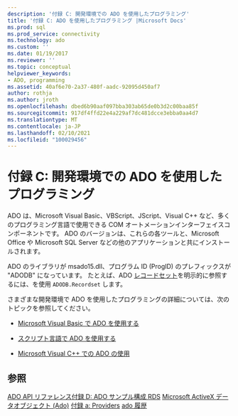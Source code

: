 ```yaml
---
description: '付録 C: 開発環境での ADO を使用したプログラミング'
title: '付録 C: ADO を使用したプログラミング |Microsoft Docs'
ms.prod: sql
ms.prod_service: connectivity
ms.technology: ado
ms.custom: ''
ms.date: 01/19/2017
ms.reviewer: ''
ms.topic: conceptual
helpviewer_keywords:
- ADO, programming
ms.assetid: 40af6e70-2a37-480f-aadc-92095d450af7
author: rothja
ms.author: jroth
ms.openlocfilehash: dbed6b90aaf097bba303ab65de0b3d2c00baa85f
ms.sourcegitcommit: 917df4ffd22e4a229af7dc481dcce3ebba0aa4d7
ms.translationtype: MT
ms.contentlocale: ja-JP
ms.lasthandoff: 02/10/2021
ms.locfileid: "100029456"
---
```

# <a name="appendix-c-programming-with-ado-in-development-environments"></a>付録 C: 開発環境での ADO を使用したプログラミング
ADO は、Microsoft Visual Basic、VBScript、JScript、Visual C++ など、多くのプログラミング言語で使用できる COM オートメーションインターフェイスコンポーネントです。 ADO のバージョンは、これらの各ツールと、Microsoft Office や Microsoft SQL Server などの他のアプリケーションと共にインストールされます。

 ADO のライブラリが msado15.dll、プログラム ID (ProgID) のプレフィックスが "ADODB" になっています。 たとえば、ADO [レコードセット](../../reference/ado-api/recordset-object-ado.md)を明示的に参照するには、を使用 `ADODB.Recordset` します。

 さまざまな開発環境で ADO を使用したプログラミングの詳細については、次のトピックを参照してください。

-   [Microsoft Visual Basic で ADO を使用する](./using-ado-with-microsoft-visual-basic.md)

-   [スクリプト言語で ADO を使用する](./using-ado-with-scripting-languages.md)

-   [Microsoft Visual C++ での ADO の使用](./using-ado-with-microsoft-visual-c.md)

## <a name="see-also"></a>参照
 [ADO API リファレンス](../../reference/ado-api/ado-api-reference.md)[付録 D: ADO サンプル](./appendix-d-ado-samples.md)[構成 RDS](../remote-data-service/configuring-rds.md) [Microsoft ActiveX データオブジェクト (Ado)](../../microsoft-activex-data-objects-ado.md) [付録 a: Providers](./appendix-a-providers.md) [ado 履歴](../ado-history.md)